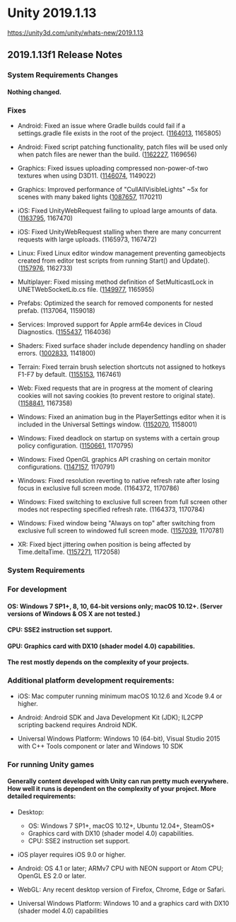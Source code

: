 # Unity 2019.1.13
https://unity3d.com/unity/whats-new/2019.1.13

## 2019.1.13f1 Release Notes


### System Requirements Changes

#### Nothing changed.

### Fixes
<ul>
<li><p>Android: Fixed an issue where Gradle builds could fail if a settings.gradle file exists in the root of the project. (<a href="https://issuetracker.unity3d.com/issues/android-gradle-build-fails-when-theres-a-settings-dot-gradle-file-in-the-project-folder">1164013</a>, 1165805)</p></li>
<li><p>Android: Fixed script patching functionality, patch files will be used only when patch files are newer than the build. (<a href="https://issuetracker.unity3d.com/issues/android-scripts-changes-do-not-take-effect-in-builds-after-scripts-only-build-has-been-turned-off">1162227</a>, 1169656)</p></li>
<li><p>Graphics: Fixed issues uploading compressed non-power-of-two textures when using D3D11. (<a href="https://issuetracker.unity3d.com/issues/direct3d11-texture-has-yellow-tint-when-loading-it-with-loadrawtexturedata">1146074</a>, 1149022)</p></li>
<li><p>Graphics: Improved performance of  "CullAllVisibleLights" ~5x for scenes with many baked lights (<a href="https://issuetracker.unity3d.com/issues/android-cullallvisiblelights-consume-too-much-cpu-when-only-baked-lights-are-used-in-the-scene">1087657</a>, 1170211)</p></li>
<li><p>iOS: Fixed UnityWebRequest failing to upload large amounts of data. (<a href="https://issuetracker.unity3d.com/issues/ios-unitywebrequest-errors-large-packets-with-examples">1163795</a>, 1167470)</p></li>
<li><p>iOS: Fixed UnityWebRequest stalling when there are many concurrent requests with large uploads. (1165973, 1167472)</p></li>
<li><p>Linux: Fixed Linux editor window management preventing gameobjects created from editor test scripts from running Start() and Update(). (<a href="https://issuetracker.unity3d.com/issues/linux-game-object-start-and-update-methods-are-not-called-for-game-objects-created-from-editor-mode-tests">1157976</a>, 1162733)</p></li>
<li><p>Multiplayer: Fixed missing method definition of SetMulticastLock in UNETWebSocketLib.cs file. (<a href="https://issuetracker.unity3d.com/issues/webgl-networkdiscovery-dot-cs-build-errors-when-trying-to-build-a-project-with-multiplayer-hlapi">1149977</a>, 1165955)</p></li>
<li><p>Prefabs: Optimized the search for removed components for nested prefab. (1137064, 1159018)</p></li>
<li><p>Services: Improved support for Apple arm64e devices in Cloud Diagnostics. (<a href="https://issuetracker.unity3d.com/issues/usymtool-does-not-support-arm64e">1155437</a>, 1164036)</p></li>
<li><p>Shaders: Fixed surface shader include dependency handling on shader errors. (<a href="https://issuetracker.unity3d.com/issues/shaders-surface-shaders-dont-track-number-include-dependencies-properly">1002833</a>, 1141800)</p></li>
<li><p>Terrain: Fixed terrain brush selection shortcuts not assigned to hotkeys F1-F7 by default. (<a href="https://issuetracker.unity3d.com/issues/terrain-f1-f2-f3-f4-shortcuts-are-not-set">1155153</a>, 1167461)</p></li>
<li><p>Web: Fixed requests that are in progress at the moment of clearing cookies will not saving cookies (to prevent restore to original state). (<a href="https://issuetracker.unity3d.com/issues/analytics-restore-old-cookie-data-after-cookie-cache-has-been-cleared-via-unitywebrequest-dot-clearcookiecache">1158841</a>, 1167358)</p></li>
<li><p>Windows: Fixed an animation bug in the PlayerSettings editor when it is included in the Universal Settings window. (<a href="https://issuetracker.unity3d.com/issues/default-screen-width-and-height-fields-hang-for-a-moment-when-clicking-on-default-is-native-resolution-checkbox">1152070</a>, 1158001)</p></li>
<li><p>Windows: Fixed deadlock on startup on systems with a certain group policy configuration. (<a href="https://issuetracker.unity3d.com/issues/built-projects-do-not-launch-on-some-windows-7-systems">1150661</a>, 1170795)</p></li>
<li><p>Windows: Fixed OpenGL graphics API crashing on certain monitor configurations. (<a href="https://issuetracker.unity3d.com/issues/built-projects-crash-when-using-opengl-with-refresh-rate-over-60hz-and-resolution-over-1080p">1147157</a>, 1170791)</p></li>
<li><p>Windows: Fixed resolution reverting to native refresh rate after losing focus in exclusive full screen mode. (1164372, 1170786)</p></li>
<li><p>Windows: Fixed switching to exclusive full screen from full screen other modes not respecting specified refresh rate. (1164373, 1170784)</p></li>
<li><p>Windows: Fixed window being "Always on top" after switching from exclusive full screen to windowed full screen mode. (<a href="https://issuetracker.unity3d.com/issues/alt-tab-does-not-minimize-built-unity-application-after-switching-from-exclusivefullscreen-to-fullscreenwindow">1157039</a>, 1170781)</p></li>
<li><p>XR: Fixed bject jittering owhen position is being affected by Time.deltaTime. (<a href="https://issuetracker.unity3d.com/issues/oculus-go-oculus-quest-object-is-jittering-when-position-is-being-affected-by-time-dot-deltatime">1157271</a>, 1172058)</p></li>
</ul>

### System Requirements

### For development

#### OS: Windows 7 SP1+, 8, 10, 64-bit versions only; macOS 10.12+. (Server versions of Windows & OS X are not tested.)

#### CPU: SSE2 instruction set support.

#### GPU: Graphics card with DX10 (shader model 4.0) capabilities.

#### The rest mostly depends on the complexity of your projects.

### Additional platform development requirements:
<ul>
<li><p>iOS: Mac computer running minimum macOS 10.12.6 and Xcode 9.4 or higher.</p></li>
<li><p>Android: Android SDK and Java Development Kit (JDK); IL2CPP scripting backend requires Android NDK.</p></li>
<li><p>Universal Windows Platform: Windows 10 (64-bit), Visual Studio 2015 with C++ Tools component or later and Windows 10 SDK</p></li>
</ul>

### For running Unity games

#### Generally content developed with Unity can run pretty much everywhere. How well it runs is dependent on the complexity of your project. More detailed requirements:
<ul>
<li><p>Desktop:</p> 
<ul>
<li>OS: Windows 7 SP1+, macOS 10.12+, Ubuntu 12.04+, SteamOS+</li>
<li>Graphics card with DX10 (shader model 4.0) capabilities.</li>
<li>CPU: SSE2 instruction set support.</li>
</ul></li>
<li><p>iOS player requires iOS 9.0 or higher.</p></li>
<li><p>Android: OS 4.1 or later; ARMv7 CPU with NEON support or Atom CPU; OpenGL ES 2.0 or later.</p></li>
<li><p>WebGL: Any recent desktop version of Firefox, Chrome, Edge or Safari.</p></li>
<li><p>Universal Windows Platform: Windows 10 and a graphics card with DX10 (shader model 4.0) capabilities</p></li>
</ul>
